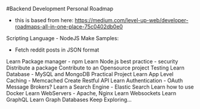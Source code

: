 #Backend Development Personal Roadmap
- this is based from here: https://medium.com/level-up-web/developer-roadmaps-all-in-one-place-75c0402db0e0

Scripting Language - NodeJS
Make Samples:
 - Fetch reddit posts in JSON format

Learn Package manager - npm
Learn Node.js best practice - security
Distribute a package
Contribute to an Opensource project
Testing
Learn Database - MySQL and MongoDB
Practical Project
Learn App Level Caching - Memcached
Create Restful API
Learn Authentication - OAuth
Message Brokers?
Learn a Search Engine - Elastic Search
Learn how to use Docker
Learn WebServers - Apache, Nginx
Learn Websockets
Learn GraphQL
Learn Graph Databases
Keep Exploring...
